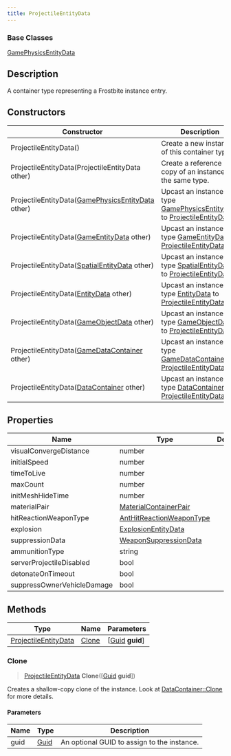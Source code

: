 ```yaml
---
title: ProjectileEntityData
---
```

### Base Classes

[GamePhysicsEntityData](GamePhysicsEntityData)

## Description

A container type representing a Frostbite instance entry.

## Constructors

| Constructor                                                                     | Description                                                                                                                     |
| ------------------------------------------------------------------------------- | ------------------------------------------------------------------------------------------------------------------------------- |
| ProjectileEntityData()                                                          | Create a new instance of this container type.                                                                                   |
| ProjectileEntityData(ProjectileEntityData other)                                | Create a reference copy of an instance of the same type.                                                                        |
| ProjectileEntityData([GamePhysicsEntityData](GamePhysicsEntityData) other)      | Upcast an instance of type [GamePhysicsEntityData](GamePhysicsEntityData) to [ProjectileEntityData](ProjectileEntityData).      |
| ProjectileEntityData([GameEntityData](GameEntityData) other)                    | Upcast an instance of type [GameEntityData](GameEntityData) to [ProjectileEntityData](ProjectileEntityData).                    |
| ProjectileEntityData([SpatialEntityData](SpatialEntityData) other)              | Upcast an instance of type [SpatialEntityData](SpatialEntityData) to [ProjectileEntityData](ProjectileEntityData).              |
| ProjectileEntityData([EntityData](EntityData) other)                            | Upcast an instance of type [EntityData](EntityData) to [ProjectileEntityData](ProjectileEntityData).                            |
| ProjectileEntityData([GameObjectData](GameObjectData) other)                    | Upcast an instance of type [GameObjectData](GameObjectData) to [ProjectileEntityData](ProjectileEntityData).                    |
| ProjectileEntityData([GameDataContainer](GameDataContainer) other)              | Upcast an instance of type [GameDataContainer](GameDataContainer) to [ProjectileEntityData](ProjectileEntityData).              |
| ProjectileEntityData([DataContainer](/vext/ref/shared/class/datacontainer) other) | Upcast an instance of type [DataContainer](/vext/ref/shared/class/datacontainer) to [ProjectileEntityData](ProjectileEntityData). |

## Properties

| Name                       | Type                                                 | Description |
| -------------------------- | ---------------------------------------------------- | ----------- |
| visualConvergeDistance     | number                                               |             |
| initialSpeed               | number                                               |             |
| timeToLive                 | number                                               |             |
| maxCount                   | number                                               |             |
| initMeshHideTime           | number                                               |             |
| materialPair               | [MaterialContainerPair](MaterialContainerPair)       |             |
| hitReactionWeaponType      | [AntHitReactionWeaponType](AntHitReactionWeaponType) |             |
| explosion                  | [ExplosionEntityData](ExplosionEntityData)           |             |
| suppressionData            | [WeaponSuppressionData](WeaponSuppressionData)       |             |
| ammunitionType             | string                                               |             |
| serverProjectileDisabled   | bool                                                 |             |
| detonateOnTimeout          | bool                                                 |             |
| suppressOwnerVehicleDamage | bool                                                 |             |

## Methods

| Type                                         | Name            | Parameters                                     |
| -------------------------------------------- | --------------- | ---------------------------------------------- |
| [ProjectileEntityData](ProjectileEntityData) | [Clone](#clone) | \[[Guid](/vext/ref/shared/class/guid) **guid**\] |

### Clone

> [ProjectileEntityData](ProjectileEntityData) **Clone**(\[[Guid](/vext/ref/shared/class/guid) **guid**\])

Creates a shallow-copy clone of the instance. Look at [DataContainer::Clone](/vext/ref/shared/class/datacontainer#clone) for more details.

#### Parameters

| Name | Type         | Description                                 |
| ---- | ------------ | ------------------------------------------- |
| guid | [Guid](Guid) | An optional GUID to assign to the instance. |
